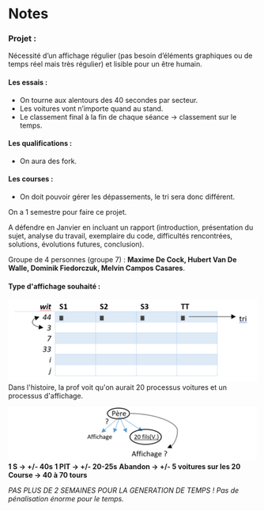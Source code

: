# Notes
### Projet :
Nécessité d’un affichage régulier (pas besoin d’éléments graphiques ou de temps réel mais très régulier) et lisible pour un être humain.

#### Les essais :
- On tourne aux alentours des 40 secondes par secteur.
- Les voitures vont n’importe quand au stand.
- Le classement final à la fin de chaque séance -> classement sur le temps.

#### Les qualifications :
- On aura des fork.

#### Les courses :
- On doit pouvoir gérer les dépassements, le tri sera donc différent.

On a 1 semestre pour faire ce projet.

A défendre en Janvier en incluant un rapport (introduction, présentation du sujet, analyse du travail, exemplaire du code, difficultés rencontrées, solutions, évolutions futures, conclusion).

Groupe de 4 personnes (groupe 7) : **Maxime De Cock, Hubert Van De Walle, Dominik Fiedorczuk, Melvin Campos Casares**.

#### Type d'affichage souhaité :
![Tableau d'affichage](tableau_affichage.png)
Dans l'histoire, la prof voit qu'on aurait 20 processus voitures et un processus d'affichage.

![Processus père et fils](pere-fils.png)
**1 S -> +/- 40s**
**1 PIT -> +/- 20-25s**
**Abandon -> +/- 5 voitures sur les 20**
**Course -> 40 à 70 tours**

*PAS PLUS DE 2 SEMAINES POUR LA GENERATION DE TEMPS !*
*Pas de pénalisation énorme pour le temps.*